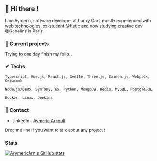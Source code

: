 <!--
**AyymericArn/AyymericArn** is a ✨ _special_ ✨ repository because its `README.md` (this file) appears on your GitHub profile.

Here are some ideas to get you started:

- 🔭 I’m currently working on ...
- 🌱 I’m currently learning ...
- 👯 I’m looking to collaborate on ...
- 🤔 I’m looking for help with ...
- 💬 Ask me about ...
- 📫 How to reach me: ...
- 😄 Pronouns: ...
- ⚡ Fun fact: ...
-->

## 👋 Hi there !

I am Aymeric, software developer at Lucky Cart, mostly experienced with web technologies, ex-student [@Hetic](https://www.awwwards.com/hetic/) and now studying creative dev @Gobelins in Paris.

### 🔭 Current projects

Trying to one day finish my folio...

### ✔ Techs

`Typescript, Vue.js, React.js, Svelte, Three.js, Cannon.js, Webpack, Snowpack`

`Node.js/Deno, Symfony, Go, Python, MongoDB, Redis, MySQL, PostgreSQL`

`Docker, Linux, Jenkins`

### 💌 Contact

* LinkedIn - [Aymeric Arnoult](https://www.linkedin.com/in/aymeric-arnoult)

Drop me line if you want to talk about any project !

### Stats

[![AyymericArn's GitHub stats](https://github-readme-stats.vercel.app/api?username=AyymericArn)](https://github.com/anuraghazra/github-readme-stats)
